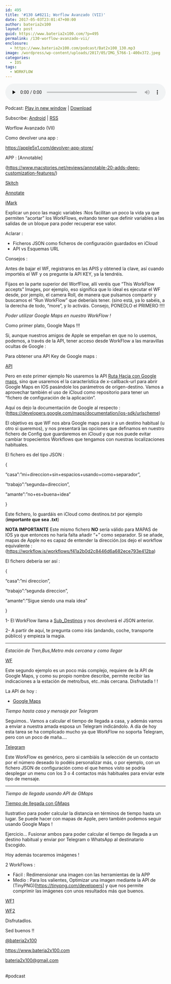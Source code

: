 ```yaml
---
id: 495
title: '#130 &#8211; Worflow Avanzado (VII)'
date: 2017-05-03T23:01:47+00:00
author: bateria2x100
layout: post
guid: https://www.bateria2x100.com/?p=495
permalink: /130-worflow-avanzado-vii/
enclosure:
  - https://www.bateria2x100.com/podcast/Bat2x100_130.mp3
image: /wordpress/wp-content/uploads/2017/05/IMG_5766-1-400x372.jpeg
categories:
  - IOS
tags:
  - WORKFLOW
---
```

<div class="powerpress_player" id="powerpress_player_5979">
  <audio class="wp-audio-shortcode" id="audio-495-132" preload="none" style="width: 100%;" controls="controls"><source type="audio/mpeg" src="https://www.bateria2x100.com/podcast/Bat2x100_130.mp3?_=132" /><a href="https://www.bateria2x100.com/podcast/Bat2x100_130.mp3">https://www.bateria2x100.com/podcast/Bat2x100_130.mp3</a></audio>
</div>

<p class="powerpress_links powerpress_links_mp3">
  Podcast: <a href="https://www.bateria2x100.com/podcast/Bat2x100_130.mp3" class="powerpress_link_pinw" target="_blank" title="Play in new window" onclick="return powerpress_pinw('https://www.bateria2x100.com/?powerpress_pinw=495-podcast');" rel="nofollow">Play in new window</a> | <a href="https://www.bateria2x100.com/podcast/Bat2x100_130.mp3" class="powerpress_link_d" title="Download" rel="nofollow" download="Bat2x100_130.mp3">Download</a>
</p>

<p class="powerpress_links powerpress_subscribe_links">
  Subscribe: <a href="https://subscribeonandroid.com/www.bateria2x100.com/feed/podcast/" class="powerpress_link_subscribe powerpress_link_subscribe_android" title="Subscribe on Android" rel="nofollow">Android</a> | <a href="https://www.bateria2x100.com/feed/podcast/" class="powerpress_link_subscribe powerpress_link_subscribe_rss" title="Subscribe via RSS" rel="nofollow">RSS</a>
</p>

Worflow Avanzado (VII)

Como devolver una app :

<https://apple5x1.com/devolver-app-store/>

APP : [Annotable] 
  
(<https://www.macstories.net/reviews/annotable-20-adds-deep-customization-features/>)

[Skitch](https://itunes.apple.com/us/app/skitch-snap-mark-up-send/id490505997?mt=8)
  
[Annotate](https://itunes.apple.com/us/app/annotate-text-emoji-stickers-shapes-on-photos-screenshots/id994933038?mt=8)
  
[iMark](https://itunes.apple.com/us/app/imark-image-annotation-tool/id1174741369?mt=8)

Explicar un poco las magic variables :Nos facilitan un poco la vida ya que permiten &#8220;acortar&#8221; los WorkFlows, evitando tener que definir variables a las salidas de un bloque para poder recuperar ese valor. 

Aclarar :

  * Ficheros JSON como ficheros de configuración guardados en iCloud
  * API vs Esquemas URL

Consejos : 

Antes de bajar el WF, registraros en las APIS y obtened la clave, así cuando importéis el WF y os pregunte la API KEY, ya la tendréis.

Fijaos en la parte superior del WorfFlow, allí veréis que &#8220;This WorkFlow accepts&#8221; Images, por ejemplo, eso significa que lo ideal es ejecutar el WF desde, por jemplo, el camera Roll, de manera que pulsamos compartir y buscamos el &#8220;Run WorkFlow&#8221; que deberíais tener. (sino está, ya lo sabéis, a la derecha de todo, &#8220;more&#8221;, y lo activáis. Consejo, PONEDLO el PRIMERO !!!!

_Poder utilizar Google Maps en nuestro WorkFlow !_

Como primer plato, Google Maps !!! 
  
Si, aunque nuestros amigos de Apple se empeñan en que no lo usemos, podemos, a través de la API, tener acceso desde WorkFlow a las maravillas ocultas de Google :

Para obtener una API Key de Google maps :

[API](https://console.developers.google.com/flows/enableapi?apiid=maps_backend,geocoding_backend,directions_backend,distance_matrix_backend,elevation_backend,places_backend&reusekey=true)

Pero en este primer ejemplo No usaremos la API [Ruta Hacia con Google maps](https://workflow.is/workflows/256b929daf6349cb97359ee56815aa5f), sino que usaremos el la característica de x-callback-url para abrir Google Maps en IOS pasándole los parámetros de origen-destino. Vamos a aprovechar también el uso de iCloud como repositorio para tener un &#8220;fichero de configuración de la aplicación&#8221;. 

Aquí os dejo la documentación de Google al respecto : (<https://developers.google.com/maps/documentation/ios-sdk/urlscheme>)

El objetivo es que WF nos abra Google maps para ir a un destino habitual (u otro si queremos), y nos presentará las opciones que definamos en nuestro fichero de Config que guardaremos en iCloud y que nos puede evitar cambiar tropecientos Workflows que tengamos con nuestras localizaciones habituales.

El fichero es del tipo JSON :

{
  
&#8220;casa&#8221;:&#8221;mi+direccion+sin+espacios+usando+como+separador&#8221;,
  
&#8220;trabajo&#8221;:&#8221;segunda+direccion&#8221;,
  
&#8220;amante&#8221;:&#8221;no+es+buena+idea&#8221;
  
}
  
Este fichero, lo guardáis en iCloud como destinos.txt por ejemplo (**importante que sea .txt**)

**NOTA IMPORTANTE** Este mismo fichero **NO** sería válido para MAPAS de IOS ya que entonces no haría falta añadir &#8220;+&#8221; como separador. Si se añade, mapas de Apple no es capaz de entender la dirección.(os dejo el workflow equivalente : (<https://workflow.is/workflows/f41a2b0d2c8446d6a682ece793e412ba>)

El fichero debería ser así :
  
{
  
&#8220;casa&#8221;:&#8221;mi direccion&#8221;,
  
&#8220;trabajo&#8221;:&#8221;segunda direccion&#8221;,
  
&#8220;amante&#8221;:&#8221;Sigue siendo una mala idea&#8221;
  
}

1- El WorkFlow llama a [Sub_Destinos](https://workflow.is/workflows/b879c7b1d74c451597120d104882d958) y nos devolverá el JSON anterior.

2- A partir de aquí, te pregunta como irás (andando, coche, transporte público) y empieza la magia.

* * *

_Estación de Tren,Bus,Metro más cercana y como llegar_

[WF](https://workflow.is/workflows/8c21c876fc634d6f8a224ee40bd03d88)

Este segundo ejemplo es un poco más complejo, requiere de la API de Google Maps, y como su propio nombre describe, permite recibir las indicaciones a la estación de metro/bus, etc..más cercana. Disfrutadla ! !

La API de hoy :

  * [Google Maps](https://developers.google.com/maps/?hl=es-419)

_Tiempo hasta casa y mensaje por Telegram_

Seguimos.. Vamos a calcular el tiempo de llegada a casa, y además vamos a enviar a nuestra amada esposa un Telegram indicándolo. A día de hoy esta tarea se ha complicado mucho ya que WorkFlow no soporta Telegram, pero con un poco de maña&#8230;.

[Telegram](https://workflow.is/workflows/1475d3330d3e4d09b1bc3fc5a2962496)

Este WorkFlow es genérico, pero si cambiáis la selección de un contacto por el número deseado lo podéis personalizar más, o por ejemplo, con un fichero JSON de configuración como el que hemos visto se podría desplegar un menu con los 3 o 4 contactos más habituales para enviar este tipo de mensaje.

* * *

_Tiempo de llegada usando API de GMaps_

[Tiempo de llegada con GMaps](https://workflow.is/workflows/c0523fd7559e4c2b8df0a8b4b7a6cb41)

Ilustrativo para poder calcular la distancia en términos de tiempo hasta un lugar. Se puede hacer con mapas de Apple, pero también podemos seguir usando Google Maps ! 

Ejercicio&#8230; Fusionar ambos para poder calcular el tiempo de llegada a un destino habitual y enviar por Telegram o WhatsApp al destinatario Escogido.

Hoy además tocaremos imágenes ! 

2 WorkFlows :

  * Fácil : Redimensionar una imagen con las herramientas de la APP
  * Medio : Para los valientes, Optimizar una imagen mediante la API de (TinyPNG)[<https://tinypng.com/developers>] y que nos permite comprimir las imágenes con unos resultados más que buenos.

[WF1](https://workflow.is/workflows/1e119703ce234379b5e9e0e3128f4bc7)
  
[WF2](https://workflow.is/workflows/61428e6c9f1a4aed9095f01a3084325b)

Disfrutadlos.

Sed buenos !!

[@bateria2x100](https://Twitter.com/bateria2x100)
  
<https://www.bateria2x100.com>
  
<bateria2x100@gmail.com>

<table>
  <tr />
  
  <tr />
</table>

#podcast